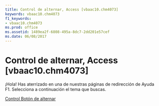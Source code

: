 ```yaml
---
title: Control de alternar, Access [vbaac10.chm4073]
keywords: vbaac10.chm4073
f1_keywords:
- vbaac10.chm4073
ms.prod: office
ms.assetid: 1489ea2f-6808-495a-8dc7-2dd201e57cef
ms.date: 06/08/2017
---
```





# Control de alternar, Access [vbaac10.chm4073]

¡Hola! Has aterrizado en una de nuestras páginas de redirección de Ayuda F1. Selecciona a continuación el tema que buscas.


 [Control Botón de alternar](http://msdn.microsoft.com/library/toggle-button-control%28Office.15%29.aspx)


